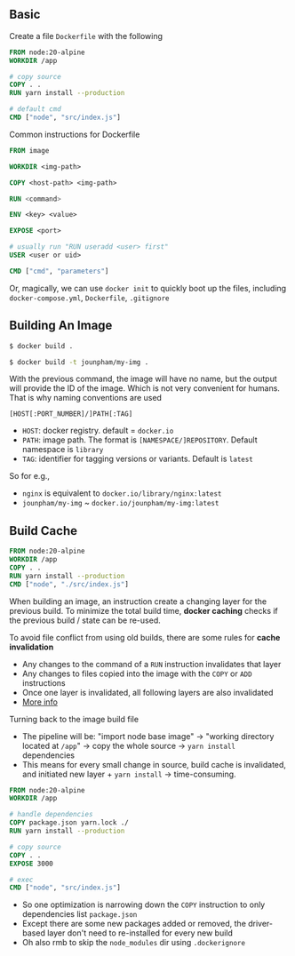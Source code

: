 ## Basic
Create a file `Dockerfile` with the following

```Dockerfile
FROM node:20-alpine
WORKDIR /app

# copy source
COPY . . 
RUN yarn install --production

# default cmd
CMD ["node", "src/index.js"]
```

Common instructions for Dockerfile

```Dockerfile
FROM image

WORKDIR <img-path>

COPY <host-path> <img-path>

RUN <command>

ENV <key> <value> 

EXPOSE <port> 

# usually run "RUN useradd <user> first"
USER <user or uid>

CMD ["cmd", "parameters"]
```

Or, magically, we can use `docker init` to quickly boot up the files, including `docker-compose.yml`, `Dockerfile`, `.gitignore`

## Building An Image
```sh
$ docker build .

$ docker build -t jounpham/my-img .
```

With the previous command, the image will have no name, but the output will provide the ID of the image. Which is not very convenient for humans. That is why naming conventions are used

```
[HOST[:PORT_NUMBER]/]PATH[:TAG]
```
- `HOST`: docker registry. default = `docker.io`
- `PATH`: image path. The format is `[NAMESPACE/]REPOSITORY`. Default namespace is `library`
- `TAG`: identifier for tagging versions or variants. Default is `latest`

So for e.g.,
- `nginx` is equivalent to `docker.io/library/nginx:latest`
- `jounpham/my-img` ~ `docker.io/jounpham/my-img:latest`

## Build Cache

```Dockerfile
FROM node:20-alpine
WORKDIR /app
COPY . .
RUN yarn install --production
CMD ["node", "./src/index.js"]
```

When building an image, an instruction create a changing layer for the previous build. To minimize the total build time, **docker caching** checks if the previous build / state can be re-used. 

To avoid file conflict from using old builds, there are some rules for **cache invalidation**

- Any changes to the command of a `RUN` instruction invalidates that layer
- Any changes to files copied into the image with the `COPY` or `ADD` instructions
- Once one layer is invalidated, all following layers are also invalidated
- [More info](https://docs.docker.com/build/cache/invalidation/)

Turning back to the image build file
- The pipeline will be: "import node base image" -> "working directory located at `/app`" -> copy the whole source -> `yarn install` dependencies
- This means for every small change in source, build cache is invalidated, and initiated new layer + `yarn install` -> time-consuming.

```Dockerfile
FROM node:20-alpine
WORKDIR /app

# handle dependencies
COPY package.json yarn.lock ./
RUN yarn install --production 

# copy source
COPY . . 
EXPOSE 3000

# exec
CMD ["node", "src/index.js"]
```

- So one optimization is narrowing down the `COPY` instruction to only dependencies list `package.json`
- Except there are some new packages added or removed, the driver-based layer don't need to re-installed for every new build
- Oh also rmb to skip the `node_modules` dir using `.dockerignore`














